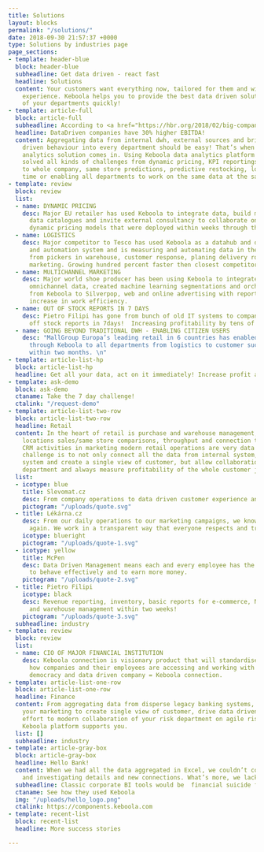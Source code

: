 ```yaml
---
title: Solutions
layout: blocks
permalink: "/solutions/"
date: 2018-09-30 21:57:37 +0000
type: Solutions by industries page
page_sections:
- template: header-blue
  block: header-blue
  subheadline: Get data driven - react fast
  headline: Solutions
  content: Your customers want everything now, tailored for them and with a "wow"
    experience. Keboola helps you to provide the best data driven solutions to all
    of your departments quickly!
- template: article-full
  block: article-full
  subheadline: According to <a href="https://hbr.org/2018/02/big-companies-are-embracing-analytics-but-most-still-dont-have-a-data-driven-culture">Hbr.org</a>
  headline: DataDriven companies have 30% higher EBITDA!
  content: Aggregating data from internal dwh, external sources and bringing analytics
    driven behaviour into every department should be easy! That’s when our complex
    analytics solution comes in. Using Keboola data analytics platform companies have
    solved all kinds of challenges from dynamic pricing, KPI reportings available
    to whole company, same store predictions, predictive restocking, logistic in real
    time or enabling all departments to work on the same data at the same time.
- template: review
  block: review
  list:
  - name: DYNAMIC PRICING
    desc: Major EU retailer has used Keboola to integrate data, build metrics and
      data catalogues and invite external consultancy to collaborate on creation of
      dynamic pricing models that were deployed within weeks through the same infrastructure.
  - name: LOGISTICS
    desc: Major competitor to Tesco has used Keboola as a datahub and data analytics
      and automation system and is measuring and automating data in the whole chain
      from pickers in warehouse, customer response, planing delivery routes to multichannel
      marketing. Growing hundred percent faster then closest competitors.
  - name: MULTICHANNEL MARKETING
    desc: Major world shoe producer has been using Keboola to integrate all of the
      omnichannel data, created machine learning segmentations and orchestrates campaigns
      from Keboola to Silverpop, web and online advertising with reported over 20%
      increase in work efficiency.
  - name: OUT OF STOCK REPORTS IN 7 DAYS
    desc: Pietro Filipi has gone from bunch of old IT systems to company wide out
      off stock reports in 7days!  Increasing profitability by tens of percent!
  - name: GOING BEYOND TRADITIONAL DWH - ENABLING CITIZEN USERS
    desc: "MallGroup Europa’s leading retail in 6 countries has enabled analytics
      through Keboola to all departments from logistics to customer success and marketing
      within two months. \n"
- template: article-list-hp
  block: article-list-hp
  headline: Get all your data, act on it immediately! Increase profit and market share.
- template: ask-demo
  block: ask-demo
  ctaname: Take the 7 day challenge!
  ctalink: "/request-demo"
- template: article-list-two-row
  block: article-list-two-row
  headline: Retail
  content: In the heart of retail is purchase and warehouse management, through store
    locations sales/same store comparisons, throughput and connection to customized
    CRM activities in marketing modern retail operations are very data heavy. The
    challenge is to not only connect all the data from internal system, 3rd party
    system and create a single view of customer, but allow collaboration through every
    department and always measure profitability of the whole customer journey.
  list:
  - icotype: blue
    title: Slevomat.cz
    desc: From company operations to data driven customer experience and marketing.
    pictogram: "/uploads/quote.svg"
  - title: Lékárna.cz
    desc: From our daily operations to our marketing campaigns, we know how to grow
      again. We work in a transparent way that everyone respects and trusts.
    icotype: blueright
    pictogram: "/uploads/quote-1.svg"
  - icotype: yellow
    title: McPen
    desc: Data Driven Management means each and every employee has the right information
      to behave effectively and to earn more money.
    pictogram: "/uploads/quote-2.svg"
  - title: Pietro Filipi
    icotype: black
    desc: Revenue reporting, inventory, basic reports for e-commerce, NPS, logistics,
      and warehouse management within two weeks!
    pictogram: "/uploads/quote-3.svg"
  subheadline: industry
- template: review
  block: review
  list:
  - name: CIO OF MAJOR FINANCIAL INSTITUTION
    desc: Keboola connection is visionary product that will standardise in the future
      how companies and their employees are accessing and working with data. Data
      democracy and data driven company = Keboola connection.
- template: article-list-one-row
  block: article-list-one-row
  headline: Finance
  content: From aggregating data from disperse legacy banking systems, to helping
    your marketing to create single view of customer, drive data driven marketing
    effort to modern collaboration of your risk department on agile risk assessments,
    Keboola platform supports you.
  list: []
  subheadline: industry
- template: article-gray-box
  block: article-gray-box
  headline: Hello Bank!
  content: When we had all the data aggregated in Excel, we couldn’t continue verifying
    and investigating details and new connections. What’s more, we lacked proper visualization...
  subheadline: Classic corporate BI tools would be  financial suicide for us
  ctaname: See how they used Keboola
  img: "/uploads/hello_logo.png"
  ctalink: https://components.keboola.com
- template: recent-list
  block: recent-list
  headline: More success stories

---
```

